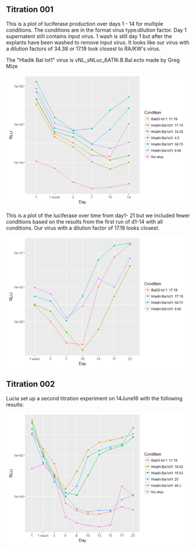 Titration 001
-------------

This is a plot of luciferase production over days 1 - 14 for multiple conditions. The conditions are in the format virus type:dilution factor. Day 1 supernatent still contains input virus. 1 wash is still day 1 but after the explants have been washed to remove input virus. It looks like our virus with a dilution factors of 34.38 or 17.19 look closest to RA/KW's virus.

The "Hladik Bal lot1" virus is vNL\_sNLuc\_6ATRi.B.Bal.ecto made by Greg Mize

![](titration_analysis_files/figure-markdown_github/unnamed-chunk-1-1.png)

This is a plot of the luciferase over time from day1- 21 but we included fewer conditions based on the results from the first run of d1-14 with all conditions. Our virus with a dilution factor of 17.19 looks closest.

![](titration_analysis_files/figure-markdown_github/unnamed-chunk-2-1.png)

Titration 002
-------------

Lucia set up a second titration experiment on 14June16 with the following results:

![](titration_analysis_files/figure-markdown_github/unnamed-chunk-3-1.png)
